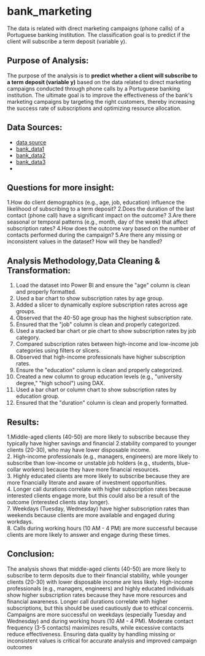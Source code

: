 # bank_marketing
The data is related with direct marketing campaigns (phone calls) of a Portuguese banking institution. The classification goal is to predict if the client will subscribe a term deposit (variable y).

## Purpose of Analysis:
The purpose of the analysis is to **predict whether a client will subscribe to a term deposit (variable y)** based on the data related to direct marketing campaigns conducted through phone calls by a Portuguese banking institution. The ultimate goal is to improve the effectiveness of the bank's marketing campaigns by targeting the right customers, thereby increasing the success rate of subscriptions and optimizing resource allocation.

## Data Sources:
- <a href="https://archive.ics.uci.edu/dataset/222/bank+marketing">data source</a>
- <a href="https://github.com/Ahmansee/bank_marketing/blob/main/bank.csv">bank_data1</a>
- <a href="https://github.com/Ahmansee/bank_marketing/blob/main/bank-full.csv">bank_data2</a>
- <a href="https://github.com/Ahmansee/bank_marketing/blob/main/bank-additional.csv">bank_data3</a>
- <a href=""></a>


## Questions for more insight:
1.How do client demographics (e.g., age, job, education) influence the likelihood of subscribing to a term deposit?
2.Does the duration of the last contact (phone call) have a significant impact on the outcome? 
3.Are there seasonal or temporal patterns (e.g., month, day of the week) that affect subscription rates?
4.How does the outcome vary based on the number of contacts performed during the campaign?
5.Are there any missing or inconsistent values in the dataset? How will they be handled?

## Analysis Methodology,Data Cleaning & Transformation:
1. Load the dataset into Power BI and ensure the "age" column is clean and properly formatted.  
2. Used a bar chart to show subscription rates by age group.  
3. Added a slicer to dynamically explore subscription rates across age groups.  
4. Observed that the 40-50 age group has the highest subscription rate.  
5. Ensured that the "job" column is clean and properly categorized.  
6. Used a stacked bar chart or pie chart to show subscription rates by job category.  
7. Compared subscription rates between high-income and low-income job categories using filters or slicers.  
8. Observed that high-income professionals have higher subscription rates.  
9. Ensure the "education" column is clean and properly categorized.  
10. Created a new column to group education levels (e.g., "university degree," "high school") using DAX.  
11. Used a bar chart or column chart to show subscription rates by education group.  
15. Ensured that the "duration" column is clean and properly formatted. 

## Results:
1.Middle-aged clients (40-50) are more likely to subscribe because they typically have higher savings and financial 
2.stability compared to younger clients (20-30), who may have lower disposable income.  
2. High-income professionals (e.g., managers, engineers) are more likely to subscribe than low-income or unstable job holders (e.g., students, blue-collar workers) because they have more financial resources.  
3. Highly educated clients are more likely to subscribe because they are more financially literate and aware of investment opportunities.  
4. Longer call durations correlate with higher subscription rates because interested clients engage more, but this could also be a result of the outcome (interested clients stay longer).  
7. Weekdays (Tuesday, Wednesday) have higher subscription rates than weekends because clients are more available and engaged during workdays.  
8. Calls during working hours (10 AM - 4 PM) are more successful because clients are more likely to answer and engage during these times.  
 
## Conclusion:
The analysis shows that middle-aged clients (40-50) are more likely to subscribe to term deposits due to their financial stability, while younger clients (20-30) with lower disposable income are less likely. High-income professionals (e.g., managers, engineers) and highly educated individuals show higher subscription rates because they have more resources and financial awareness. Longer call durations correlate with higher subscriptions, but this should be used cautiously due to ethical concerns. Campaigns are more successful on weekdays (especially Tuesday and Wednesday) and during working hours (10 AM - 4 PM). Moderate contact frequency (3-5 contacts) maximizes results, while excessive contacts reduce effectiveness. Ensuring data quality by handling missing or inconsistent values is critical for accurate analysis and improved campaign outcomes
